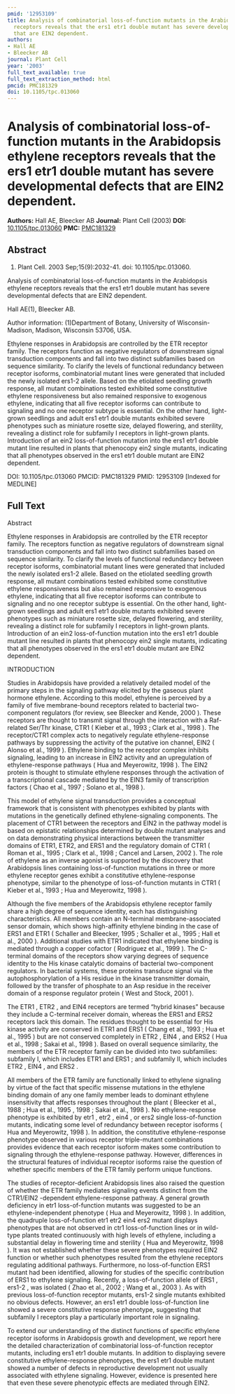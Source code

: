 ```yaml
---
pmid: '12953109'
title: Analysis of combinatorial loss-of-function mutants in the Arabidopsis ethylene
  receptors reveals that the ers1 etr1 double mutant has severe developmental defects
  that are EIN2 dependent.
authors:
- Hall AE
- Bleecker AB
journal: Plant Cell
year: '2003'
full_text_available: true
full_text_extraction_method: html
pmcid: PMC181329
doi: 10.1105/tpc.013060
---
```


# Analysis of combinatorial loss-of-function mutants in the Arabidopsis ethylene receptors reveals that the ers1 etr1 double mutant has severe developmental defects that are EIN2 dependent.
**Authors:** Hall AE, Bleecker AB
**Journal:** Plant Cell (2003)
**DOI:** [10.1105/tpc.013060](https://doi.org/10.1105/tpc.013060)
**PMC:** [PMC181329](https://www.ncbi.nlm.nih.gov/pmc/articles/PMC181329/)

## Abstract

1. Plant Cell. 2003 Sep;15(9):2032-41. doi: 10.1105/tpc.013060.

Analysis of combinatorial loss-of-function mutants in the Arabidopsis ethylene 
receptors reveals that the ers1 etr1 double mutant has severe developmental 
defects that are EIN2 dependent.

Hall AE(1), Bleecker AB.

Author information:
(1)Department of Botany, University of Wisconsin-Madison, Madison, Wisconsin 
53706, USA.

Ethylene responses in Arabidopsis are controlled by the ETR receptor family. The 
receptors function as negative regulators of downstream signal transduction 
components and fall into two distinct subfamilies based on sequence similarity. 
To clarify the levels of functional redundancy between receptor isoforms, 
combinatorial mutant lines were generated that included the newly isolated 
ers1-2 allele. Based on the etiolated seedling growth response, all mutant 
combinations tested exhibited some constitutive ethylene responsiveness but also 
remained responsive to exogenous ethylene, indicating that all five receptor 
isoforms can contribute to signaling and no one receptor subtype is essential. 
On the other hand, light-grown seedlings and adult ers1 etr1 double mutants 
exhibited severe phenotypes such as miniature rosette size, delayed flowering, 
and sterility, revealing a distinct role for subfamily I receptors in 
light-grown plants. Introduction of an ein2 loss-of-function mutation into the 
ers1 etr1 double mutant line resulted in plants that phenocopy ein2 single 
mutants, indicating that all phenotypes observed in the ers1 etr1 double mutant 
are EIN2 dependent.

DOI: 10.1105/tpc.013060
PMCID: PMC181329
PMID: 12953109 [Indexed for MEDLINE]

## Full Text

Abstract

Ethylene responses in Arabidopsis are controlled by the ETR receptor family. The receptors function as negative regulators of downstream signal transduction components and fall into two distinct subfamilies based on sequence similarity. To clarify the levels of functional redundancy between receptor isoforms, combinatorial mutant lines were generated that included the newly isolated ers1-2 allele. Based on the etiolated seedling growth response, all mutant combinations tested exhibited some constitutive ethylene responsiveness but also remained responsive to exogenous ethylene, indicating that all five receptor isoforms can contribute to signaling and no one receptor subtype is essential. On the other hand, light-grown seedlings and adult ers1 etr1 double mutants exhibited severe phenotypes such as miniature rosette size, delayed flowering, and sterility, revealing a distinct role for subfamily I receptors in light-grown plants. Introduction of an ein2 loss-of-function mutation into the ers1 etr1 double mutant line resulted in plants that phenocopy ein2 single mutants, indicating that all phenotypes observed in the ers1 etr1 double mutant are EIN2 dependent.

INTRODUCTION

Studies in Arabidopsis have provided a relatively detailed model of the primary steps in the signaling pathway elicited by the gaseous plant hormone ethylene. According to this model, ethylene is perceived by a family of five membrane-bound receptors related to bacterial two-component regulators (for review, see Bleecker and Kende, 2000 ). These receptors are thought to transmit signal through the interaction with a Raf-related Ser/Thr kinase, CTR1 ( Kieber et al., 1993 ; Clark et al., 1998 ). The receptor/CTR1 complex acts to negatively regulate ethylene-response pathways by suppressing the activity of the putative ion channel, EIN2 ( Alonso et al., 1999 ). Ethylene binding to the receptor complex inhibits signaling, leading to an increase in EIN2 activity and an upregulation of ethylene-response pathways ( Hua and Meyerowitz, 1998 ). The EIN2 protein is thought to stimulate ethylene responses through the activation of a transcriptional cascade mediated by the EIN3 family of transcription factors ( Chao et al., 1997 ; Solano et al., 1998 ).

This model of ethylene signal transduction provides a conceptual framework that is consistent with phenotypes exhibited by plants with mutations in the genetically defined ethylene-signaling components. The placement of CTR1 between the receptors and EIN2 in the pathway model is based on epistatic relationships determined by double mutant analyses and on data demonstrating physical interactions between the transmitter domains of ETR1, ETR2, and ERS1 and the regulatory domain of CTR1 ( Roman et al., 1995 ; Clark et al., 1998 ; Cancel and Larsen, 2002 ). The role of ethylene as an inverse agonist is supported by the discovery that Arabidopsis lines containing loss-of-function mutations in three or more ethylene receptor genes exhibit a constitutive ethylene-response phenotype, similar to the phenotype of loss-of-function mutants in CTR1 ( Kieber et al., 1993 ; Hua and Meyerowitz, 1998 ).

Although the five members of the Arabidopsis ethylene receptor family share a high degree of sequence identity, each has distinguishing characteristics. All members contain an N-terminal membrane-associated sensor domain, which shows high-affinity ethylene binding in the case of ERS1 and ETR1 ( Schaller and Bleecker, 1995 ; Schaller et al., 1995 ; Hall et al., 2000 ). Additional studies with ETR1 indicated that ethylene binding is mediated through a copper cofactor ( Rodriguez et al., 1999 ). The C-terminal domains of the receptors show varying degrees of sequence identity to the His kinase catalytic domains of bacterial two-component regulators. In bacterial systems, these proteins transduce signal via the autophosphorylation of a His residue in the kinase transmitter domain, followed by the transfer of phosphate to an Asp residue in the receiver domain of a response regulator protein ( West and Stock, 2001 ).

The ETR1 , ETR2 , and EIN4 receptors are termed “hybrid kinases” because they include a C-terminal receiver domain, whereas the ERS1 and ERS2 receptors lack this domain. The residues thought to be essential for His kinase activity are conserved in ETR1 and ERS1 ( Chang et al., 1993 ; Hua et al., 1995 ) but are not conserved completely in ETR2 , EIN4 , and ERS2 ( Hua et al., 1998 ; Sakai et al., 1998 ). Based on overall sequence similarity, the members of the ETR receptor family can be divided into two subfamilies: subfamily I, which includes ETR1 and ERS1 ; and subfamily II, which includes ETR2 , EIN4 , and ERS2 .

All members of the ETR family are functionally linked to ethylene signaling by virtue of the fact that specific missense mutations in the ethylene binding domain of any one family member leads to dominant ethylene insensitivity that affects responses throughout the plant ( Bleecker et al., 1988 ; Hua et al., 1995 , 1998 ; Sakai et al., 1998 ). No ethylene-response phenotype is exhibited by etr1 , etr2 , ein4 , or ers2 single loss-of-function mutants, indicating some level of redundancy between receptor isoforms ( Hua and Meyerowitz, 1998 ). In addition, the constitutive ethylene-response phenotype observed in various receptor triple-mutant combinations provides evidence that each receptor isoform makes some contribution to signaling through the ethylene-response pathway. However, differences in the structural features of individual receptor isoforms raise the question of whether specific members of the ETR family perform unique functions.

The studies of receptor-deficient Arabidopsis lines also raised the question of whether the ETR family mediates signaling events distinct from the CTR1/EIN2 -dependent ethylene-response pathway. A general growth deficiency in etr1 loss-of-function mutants was suggested to be an ethylene-independent phenotype ( Hua and Meyerowitz, 1998 ). In addition, the quadruple loss-of-function etr1 etr2 ein4 ers2 mutant displays phenotypes that are not observed in ctr1 loss-of-function lines or in wild-type plants treated continuously with high levels of ethylene, including a substantial delay in flowering time and sterility ( Hua and Meyerowitz, 1998 ). It was not established whether these severe phenotypes required EIN2 function or whether such phenotypes resulted from the ethylene receptors regulating additional pathways. Furthermore, no loss-of-function ERS1 mutant had been identified, allowing for studies of the specific contribution of ERS1 to ethylene signaling. Recently, a loss-of-function allele of ERS1 , ers1-2 , was isolated ( Zhao et al., 2002 ; Wang et al., 2003 ). As with previous loss-of-function receptor mutants, ers1-2 single mutants exhibited no obvious defects. However, an ers1 etr1 double loss-of-function line showed a severe constitutive response phenotype, suggesting that subfamily I receptors play a particularly important role in signaling.

To extend our understanding of the distinct functions of specific ethylene receptor isoforms in Arabidopsis growth and development, we report here the detailed characterization of combinatorial loss-of-function receptor mutants, including ers1 etr1 double mutants. In addition to displaying severe constitutive ethylene-response phenotypes, the ers1 etr1 double mutant showed a number of defects in reproductive development not usually associated with ethylene signaling. However, evidence is presented here that even these severe phenotypic effects are mediated through EIN2.
